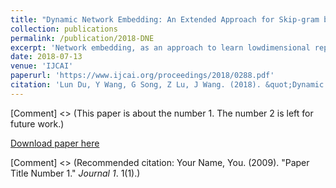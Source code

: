 ```yaml
---
title: "Dynamic Network Embedding: An Extended Approach for Skip-gram based Network Embedding."
collection: publications
permalink: /publication/2018-DNE
excerpt: 'Network embedding, as an approach to learn lowdimensional representations of vertices, has been proved extremely useful in many applications. Lots of state-of-the-art network embedding methods based on Skip-gram framework are efficient and effective. However, these methods mainly focus on the static network embedding and cannot naturally generalize to the dynamic environment. In this paper, we propose a stable dynamic embedding framework with high efficiency. It is an extension for the Skip-gram based network embedding methods, which can keep the optimality of the objective in the Skip-gram based methods in theory. Our model can not only generalize to the new vertex representation, but also update the most affected original vertex representations during the evolvement of the network. Multi-class classification on three real-world networks demonstrates that, our model can update the vertex representations efficiently and achieve the performance of retraining simultaneously. Besides, the visualization experimental result illustrates that, our model is capable of avoiding the embedding space drifting.'
date: 2018-07-13
venue: 'IJCAI'
paperurl: 'https://www.ijcai.org/proceedings/2018/0288.pdf'
citation: 'Lun Du, Y Wang, G Song, Z Lu, J Wang. (2018). &quot;Dynamic Network Embedding: An Extended Approach for Skip-gram based Network Embedding. &quot; <i>IJCAI</i>: 2068-2092.'
---
```

[Comment] <> (This paper is about the number 1. The number 2 is left for future work.)

[Download paper here](https://www.ijcai.org/proceedings/2018/0288.pdf)

[Comment] <> (Recommended citation: Your Name, You. (2009). "Paper Title Number 1." <i>Journal 1</i>. 1(1).)

